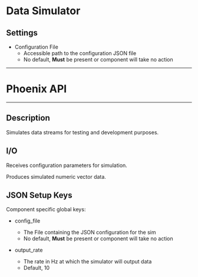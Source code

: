 # Data Simulator
## Settings
- Configuration File
  - Accessible path to the configuration JSON file
  - No default, **Must** be present or component will take no action
___
# Phoenix API
___
## Description

Simulates data streams for testing and development purposes.

## I/O

Receives configuration parameters for simulation.

Produces simulated numeric vector data.

## JSON Setup Keys

Component specific global keys:
- config_file
  - The File containing the JSON configuration for the sim
  - No default, **Must** be present or component will take no action

- output_rate
  - The rate in Hz at which the simulator will output data
  - Default, 10

